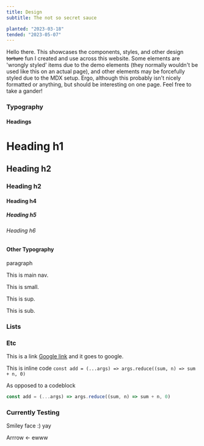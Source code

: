 ```yaml
---
title: Design
subtitle: The not so secret sauce

planted: "2023-03-18"
tended: "2023-05-07"
---
```


Hello there. This showcases the components, styles, and other design ~~torture~~ fun I created and use across this
website. Some elements are 'wrongly styled' items due to the demo elements (they normally wouldn't be used like this on
an actual page), and other elements may be forcefully styled due to the MDX setup. Ergo, although this probably isn't
nicely formatted or anything, but should be interesting on one page. Feel free to take a gander!

### Typography

#### Headings

<h1>Heading h1</h1>
<h2>Heading h2</h2>
<h3>Heading h2</h3>
<h4>Heading h4</h4>
<h5>Heading h5</h5>
<h6>Heading h6</h6>

#### Other Typography

paragraph

This is <span className="main-nav">main nav</span>.

This is <span className="small">small</span>.

This is <span className="align-super">sup</span>.

This is <span className="align-sub">sub</span>.

### Lists

### Etc

This is a link [Google link](https://google.com) and it goes to google.

This is inline code `const add = (...args) => args.reduce((sum, n) => sum + n, 0)`

As opposed to a codeblock

```js
const add = (...args) => args.reduce((sum, n) => sum + n, 0)
```

### Currently Testing

Smiley face :) yay

Arrrow \<- ewww
